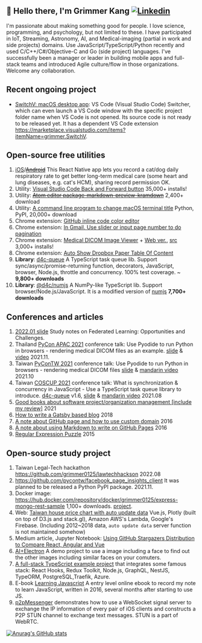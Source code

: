## 👋 Hello there, I'm Grimmer Kang [![Linkedin](https://img.shields.io/badge/-LinkedIn-0077b5?style=flat&logo=Linkedin&logoColor=white)](https://www.linkedin.com/in/tckang/)

I'm passionate about making something good for people. I love science, programming, and psychology, but not limited to these. I have participated in IoT, Streaming, Astronomy, AI, and Medical-imaging (partial in work and side projects) domains. Use JavaScript/TypeScript/Python recently and used C/C++/C#/Objective-C and Go (side project) languages. I've successfully been a manager or leader in building mobile apps and full-stack teams and introduced Agile culture/flow in those organizations. Welcome any collaboration.

## Recent ongoing project

- [SwitchV: macOS desktop app](https://apps.apple.com/us/app/switchv/id1663612397): VS Code (Visual Studio Code) Switcher, which can even launch a VS Code window with the specific project folder name when VS Code is not opened. Its source code is not ready to be released yet. It has a dependent VS Code extension https://marketplace.visualstudio.com/items?itemName=grimmer.SwitchV. 

## Open-source free utilities

1. [iOS](https://itunes.apple.com/us/app/maolife/id1397714182)/~~[Android](https://play.google.com/store/apps/details?id=com.lifeoverflow.maolife)~~ This React Native app lets you record a cat/dog daily respiratory rate to get better long-term medical care (some heart and lung diseases, e.g. cat's HCM), sharing record permission OK.
2. Utility: [Visual Studio Code Back and Forward button](https://marketplace.visualstudio.com/items?itemName=grimmer.vscode-back-forward-button) 35,000+ installs!
3. Utility: ~~[Atom editor package-markdown-preview-kramdown](https://atom.io/packages/markdown-preview-kramdown)~~ 2,400+ download
4. Utility: [A command line program to change macOS terminal title](https://pypi.org/project/termtitle/) Python, PyPI, 20,000+ download
5. Chrome extension: [GitHub inline code color editor](https://chrome.google.com/webstore/detail/github-inline-code-color/ancifpojcglbcoilgkpeiphjenigogmb?hl=zh-TW&authuser=0)
6. Chrome extension: [In Gmail. Use slider or input page number to do pagination](https://chrome.google.com/webstore/detail/gmail-pagination-slider/bcjhpmecgoejigiojamklcbfnfnfgnal)
7. Chrome extension: [Medical DICOM Image Viewer](https://chrome.google.com/webstore/detail/dicom-image-viewer/ehppmcooahfnlfhhcflpkcjmonkoindc) + [Web ver.](https://grimmer.io/dicom-web-viewer/), [src](https://github.com/grimmer0125/dicom-web-viewer) 3,000+ installs!
8. Chrome extension: [Auto Show Dropbox Paper Table Of Content]( https://chrome.google.com/webstore/detail/paper-auto-show-toc/eifkjfleeeochflgobmibofbcdiledng)
9. **Library**: [d4c-queue](https://www.npmjs.com/package/d4c-queue) A TypeScript task queue lib. Support sync/async/promise-returning function, decorators, JavaScript, browser, Node.js, throttle and concurrency. 100% test coverage. ~ **9,800+ downloads**
10. **Library**: [@d4c/numjs](https://www.npmjs.com/package/@d4c/numjs) A NumPy-like TypeScript lib. Support browser/Node.js/JavaScript. It is a modified version of [numjs](https://www.npmjs.com/package/numjs) **7,700+ downloads** 

## Conferences and articles

1. [2022.01 slide](https://slides.com/grimmer/study-notes-on-federated-learning-opportunities-and-challenges) Study notes on Federated Learning: Opportunities and Challenges. 
2. Thailand [PyCon APAC 2021](https://th.pycon.org/pages/speakers#Grimmer-Kang) conference talk: Use Pyodide to run Python in browsers - rendering medical DICOM files as an example. [slide](https://slides.com/grimmer/pyconapac_pyodide_dicom_viewer) & [video](https://youtu.be/kd4C6KNbHT4) 2021.11.
3. Taiwan [PyConTW 2021](https://tw.pycon.org/2021/zh-hant/conference/talk/214) conference talk: Use Pyodide to run Python in browsers - rendering medical DICOM files [slide](https://slides.com/grimmer/intro_pyodide_medical_dicom_viewer/) & [mandarin video](https://www.youtube.com/watch?v=Wk6sePJb26o) 2021.10
4. Taiwan [COSCUP 2021](https://coscup.org/2021/zh-TW/session/CGDY3P) conference talk: What is synchronization & concurrency in JavaScript - Use a TypeScript task queue library to introduce. [d4c-queue](https://www.npmjs.com/package/d4c-queue) v1.6, [slide](https://slides.com/grimmer/intro_js_ts_task_queuelib_d4c/fullscreen) & [mandarin video](https://www.youtube.com/watch?v=_wxSAEts35w) 2021.08
5. [Good books about software project/organization management [include my review]](https://paper.dropbox.com/doc/Recommendation-book-list-for-those-people-who-stay-in-software-company--BHfhUtQDDDoOaoVVRcKQjc_HAg-h1OzqSLtap1MqktwFLTG1) 2021
6. [How to write a Gatsby based blog](https://grimmer.netlify.app/gastyjs-blog-tutorial/) 2018
7. [A note about GitHub page and how to use custom domain](https://grimmer.io/GitHub-Page%E7%9A%84%E5%88%86%E9%A1%9E%E4%BB%A5%E5%8F%8A%E4%BD%BF%E7%94%A8Custom-Domain/) 2016
8. [A note about using Markdown to write on GitHub Pages](https://grimmer.io/%E5%9C%A8Github-Pages%E4%B8%8A%E7%94%A8Markdown%E6%96%87%E7%AB%A0%E7%9A%84%E6%B3%A8%E6%84%8F%E4%BA%8B%E9%A0%85/) 2016
9. [Regular Expression Puzzle](https://grimmer.netlify.app/answer-of-regular-expression-puzzle/) 2015

## Open-source study project

1. Taiwan Legal-Tech hackathon https://github.com/grimmer0125/lawtechhackson 2022.08
2. https://github.com/pycontw/facebook_page_insights_client It was planned to be released a Python PyPI package. 2021.11.
3. Docker image: https://hub.docker.com/repository/docker/grimmer0125/express-mongo-rest-sample 1,100+ downloads. [project](https://github.com/grimmer0125/express-mongo-rest-k8s-sample).
4. Web: [Taiwan house price chart with auto update data](https://grimmer.io/Taiwan-house-price-chart/) Vue.js, Plotly (built on top of D3.js and stack.gl), Amazon AWS's Lambda, Google's Firebase. (Including 2012~2018 data, `auto update data` server function is not maintained somehow)
5. Medium article, Jupyter Notebook: [Using GitHub Stargazers Distribution to Compare React, Angular and Vue](https://medium.com/@grimmer0125/compare-react-angular-and-vue-by-using-github-stargazers-distribution-37bd6e445073)
6. [AI+Electron](https://github.com/grimmer0125/electron-face-finder) A demo project to use a image including a face to find out the other images including similar faces on your comuters.  
7. [A full-stack TypeScript example project](https://github.com/grimmer0125/typescript-full-stack-example) that integrates some famous stack: React Hooks, Redux Toolkit, Node.js, GraphQL, NestJS, TypeORM, PostgreSQL,Traefik, Azure.
8. E-book [Learning Javascript](https://lifeoverflow.gitbook.io/learning-javascript/) A entry level online ebook to record my note to learn JavaScript, written in 2016, several months after starting to use JS. 
9. [p2pMessenger](https://github.com/grimmer0125/p2pMessenger) demonstrates how to use a WebSocket signal server to exchange the IP information of every pair of iOS clients and constructs a P2P STUN channel to exchange text messages. STUN is a part of WebRTC.

[![Anurag's GitHub stats](https://github-readme-stats.vercel.app/api?username=grimmer0125&count_private=true&show_icons=true)](https://github.com/anuraghazra/github-readme-stats)



